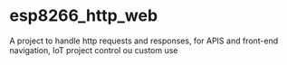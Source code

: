# esp8266_http_web
A project to handle http requests and responses, for APIS and front-end navigation, IoT project control ou custom use
